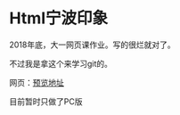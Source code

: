 # Html宁波印象

2018年底，大一网页课作业。写的很烂就对了。

不过我是拿这个来学习git的。

网页：[预览地址](https://huxiaofan.com/heihei/)

目前暂时只做了PC版